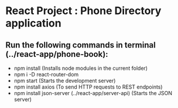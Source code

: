 # React Project : Phone Directory application
## Run the following commands in terminal (../react-app/phone-book): <br>
- npm install (Installs node modules in the current folder)
- npm i -D react-router-dom
- npm start (Starts the development server)
- npm install axios (To send HTTP requests to REST endpoints)
- npm install json-server (../react-app/server-api) (Starts the JSON server)


